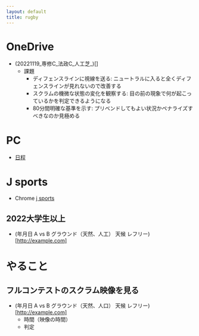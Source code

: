 ```yaml
---
layout: default
title: rugby
---
```


# OneDrive

* (20221119_専修C_法政C_人工芝_)[]
  * 課題
    * ディフェンスラインに視線を送る: ニュートラルに入ると全くディフェンスラインが見れないので改善する
    * スクラムの機微な状態の変化を観察する: 目の前の現象で何が起こっているかを判定できるようになる
    * 80分間明確な基準を示す: プリベンドしてもよい状況かペナライズすべきなのか見極める

# PC

* [日程](https://league-one.jp/content/schedule_table/div1)

# J sports

* Chrome [j sports](https://jod.jsports.co.jp/rugby)

## 2022大学生以上

* (年月日 A vs B グラウンド（天然、人工） 天候 レフリー)[http://example.com]

# やること

## フルコンテストのスクラム映像を見る

* (年月日 A vs B グラウンド（天然、人口） 天候 レフリー)[http://example.com]
  * 時間（映像の時間）
  * 判定


